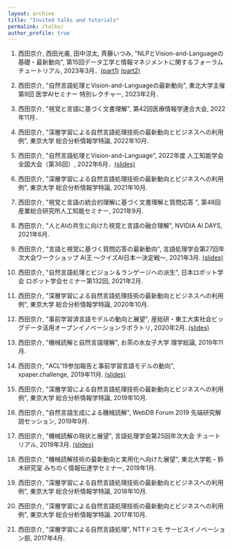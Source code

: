 ```yaml
---
layout: archive
title: "Invited talks and tutorials"
permalink: /talks/
author_profile: true
---
```


1. 西田京介, 西田光甫, 田中涼太, 斉藤いつみ, "NLPとVision-and-Languageの基礎・最新動向",  第15回データ工学と情報マネジメントに関するフォーラム チュートリアル, 2023年3月．[(part1)](https://speakerdeck.com/kyoun/deim-tutorial-part-1-nlp) [(part2)](https://speakerdeck.com/kyoun/deim-tutorial-part-2-vision-and-language)

1. 西田京介, "自然言語処理とVision-and-Languageの最新動向",  東北大学主催 第9回 医学AIセミナー 特別レクチャー, 2023年2月．

1. 西田京介, "視覚と言語に基づく文書理解",  第42回医療情報学連合大会, 2022年11月．

1. 西田京介, "深層学習による自然言語処理技術の最新動向とビジネスへの利用例", 東京大学 総合分析情報学特論, 2022年10月.

1. 西田京介, "自然言語処理とVision-and-Language",  2022年度 人工知能学会全国大会（第36回）, 2022年6月．[(slides)](https://speakerdeck.com/kyoun/a-tutorial-on-nlp-and-vision-and-language)

1. 西田京介, "深層学習による自然言語処理技術の最新動向とビジネスへの利用例", 東京大学 総合分析情報学特論, 2021年10月.

1. 西田京介, "視覚と言語の統合的理解に基づく文書理解と質問応答 ",  第48回産業総合研究所人工知能セミナー, 2021年9月.

1. 西田京介, "人とAIの共生に向けた視覚と言語の融合理解",  NVIDIA AI DAYS, 2021年6月.

1. 西田京介, "言語と視覚に基づく質問応答の最新動向",  言語処理学会第27回年次大会ワークショップ AI王 〜クイズAI日本一決定戦〜, 2021年3月. [(slides)](https://speakerdeck.com/kyoun/recent-trends-in-vision-and-language-studies-for-qa)

1. 西田京介, "自然言語処理とビジョン＆ランゲージへの派生", 日本ロボット学会 ロボット学会セミナー第132回, 2021年2月.

1. 西田京介, "深層学習による自然言語処理技術の最新動向とビジネスへの利用例", 東京大学 総合分析情報学特論, 2020年10月.

1. 西田京介, "事前学習済言語モデルの動向と展望", 産総研・東工大実社会ビッグデータ活用オープンイノベーションラボラトリ, 2020年2月. [(slides)](https://speakerdeck.com/kyoun/survey-of-pretrained-language-models-f6319c84-a3bc-42ed-b7b9-05e2588b12c7)

1. 西田京介, "機械読解と自然言語理解", お茶の水女子大学 理学総論, 2019年11月.

1. 西田京介, "ACL'19参加報告と事前学習言語モデルの動向", xpaper.challenge, 2019年11月. [(slides)](https://speakerdeck.com/kyoun/survey-of-pretrained-language-models)

1. 西田京介, "深層学習による自然言語処理技術の最新動向とビジネスへの利用例", 東京大学 総合分析情報学特論, 2019年10月.

1. 西田京介, "自然言語生成による機械読解", WebDB Forum 2019 先端研究解説セッション, 2019年9月.

1. 西田京介, "機械読解の現状と展望", 言語処理学会第25回年次大会 チュートリアル, 2019年3月. [(slides)](https://speakerdeck.com/kyoun/a-talk-on-machine-reading-comprehension-nlp2019)

1. 西田京介, "機械読解技術の最新動向と実用化へ向けた展望", 東北大学乾・鈴木研究室 みちのく情報伝達学セミナー, 2019年1月.

1. 西田京介, "深層学習による自然言語処理技術の最新動向とビジネスへの利用例", 東京大学 総合分析情報学特論, 2018年10月.

1. 西田京介, "深層学習による自然言語処理技術の最新動向とビジネスへの利用例", 東京大学 総合分析情報学特論. 2017年10月.

1. 西田京介, "深層学習による自然言語処理", NTTドコモ サービスイノベーション部, 2017年4月.
